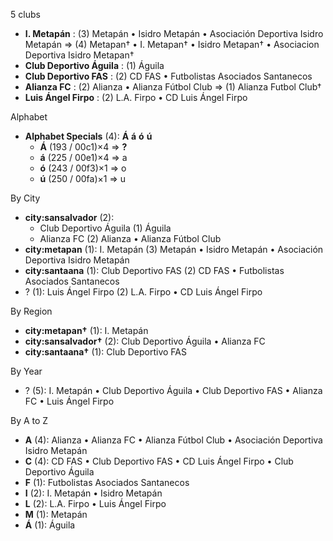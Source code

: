 5 clubs

- **I. Metapán** : (3) Metapán • Isidro Metapán • Asociación Deportiva Isidro Metapán => (4) Metapan† • I. Metapan† • Isidro Metapan† • Asociacion Deportiva Isidro Metapan†
- **Club Deportivo Águila** : (1) Águila
- **Club Deportivo FAS** : (2) CD FAS • Futbolistas Asociados Santanecos
- **Alianza FC** : (2) Alianza • Alianza Fútbol Club => (1) Alianza Futbol Club†
- **Luis Ángel Firpo** : (2) L.A. Firpo • CD Luis Ángel Firpo




Alphabet

- **Alphabet Specials** (4):  **Á**  **á**  **ó**  **ú** 
  - **Á** (193 / 00c1)×4 => **?**
  - **á** (225 / 00e1)×4 => a
  - **ó** (243 / 00f3)×1 => o
  - **ú** (250 / 00fa)×1 => u




By City

- **city:sansalvador** (2): 
  - Club Deportivo Águila  (1) Águila
  - Alianza FC  (2) Alianza • Alianza Fútbol Club
- **city:metapan** (1): I. Metapán  (3) Metapán • Isidro Metapán • Asociación Deportiva Isidro Metapán
- **city:santaana** (1): Club Deportivo FAS  (2) CD FAS • Futbolistas Asociados Santanecos
- ? (1): Luis Ángel Firpo  (2) L.A. Firpo • CD Luis Ángel Firpo




By Region

- **city:metapan†** (1):   I. Metapán
- **city:sansalvador†** (2):   Club Deportivo Águila • Alianza FC
- **city:santaana†** (1):   Club Deportivo FAS




By Year

- ? (5):   I. Metapán • Club Deportivo Águila • Club Deportivo FAS • Alianza FC • Luis Ángel Firpo






By A to Z

- **A** (4): Alianza • Alianza FC • Alianza Fútbol Club • Asociación Deportiva Isidro Metapán
- **C** (4): CD FAS • Club Deportivo FAS • CD Luis Ángel Firpo • Club Deportivo Águila
- **F** (1): Futbolistas Asociados Santanecos
- **I** (2): I. Metapán • Isidro Metapán
- **L** (2): L.A. Firpo • Luis Ángel Firpo
- **M** (1): Metapán
- **Á** (1): Águila




